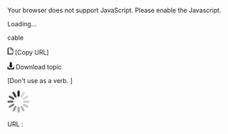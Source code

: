 Your browser does not support JavaScript. Please enable the Javascript.

Loading...

cable

![Copy URL](cable_files/Copy.png) [Copy URL]

![Download](cable_files/Download.png)
Download topic

[Don't use as a verb. ]

![In progress](cable_files/activity-large.gif)

URL :


